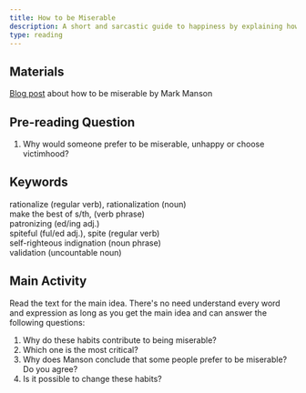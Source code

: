 ```yaml
---
title: How to be Miserable
description: A short and sarcastic guide to happiness by explaining how to not be happy
type: reading
---
```


## Materials

[Blog post][0] about how to be miserable by Mark Manson  

## Pre-reading Question

1. Why would someone prefer to be miserable, unhappy or choose victimhood?  

## Keywords

rationalize (regular verb), rationalization (noun)  
make the best of s/th, (verb phrase)  
patronizing (ed/ing adj.)  
spiteful (ful/ed adj.), spite (regular verb)  
self-righteous indignation (noun phrase)  
validation (uncountable noun)  

## Main Activity

Read the text for the main idea. There's no need understand every word and expression as long as you get the main idea and can answer the following questions:

1. Why do these habits contribute to being miserable?
2. Which one is the most critical?
3. Why does Manson conclude that some people prefer to be miserable? Do you agree?
4. Is it possible to change these habits?

[0]: https://markmanson.net/the-guide-to-being-miserable
